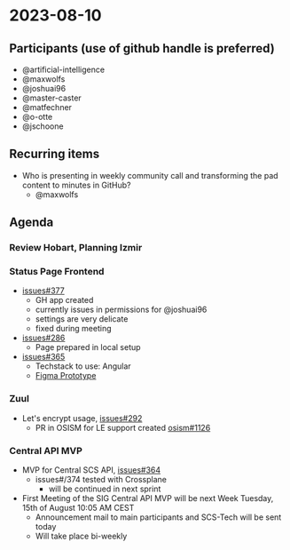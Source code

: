 # 2023-08-10

## Participants (use of github handle is preferred)

- @artificial-intelligence
- @maxwolfs
- @joshuai96
- @master-caster
- @matfechner
- @o-otte
- @jschoone

## Recurring items

- Who is presenting in weekly community call and transforming the pad content to minutes in GitHub?
  - @maxwolfs

## Agenda

### Review Hobart, Planning Izmir

### Status Page Frontend

- [issues#377](https://github.com/SovereignCloudStack/issues/issues/377)
  - GH app created
  - currently issues in permissions for @joshuai96
  - settings are very delicate
  - fixed during meeting
- [issues#286](https://github.com/SovereignCloudStack/issues/issues/286)
  - Page prepared in local setup
- [issues#365](https://github.com/SovereignCloudStack/issues/issues/365)
  - Techstack to use: Angular
  - [Figma Prototype](https://www.figma.com/file/jNUH6VT2VzXcJKz3wAhLO2/SCS-Website?type=design&node-id=1023-97&mode=design)

### Zuul

- Let's encrypt usage, [issues#292](https://github.com/SovereignCloudStack/issues/issues/292)
  - PR in OSISM for LE support created [osism#1126](https://github.com/osism/ansible-collection-services/pull/1126)

### Central API MVP

- MVP for Central SCS API, [issues#364](https://github.com/SovereignCloudStack/issues/issues/364)
  - issues#/374 tested with Crossplane
    - will be continued in next sprint
- First Meeting of the SIG Central API MVP will be next Week Tuesday, 15th of August 10:05 AM CEST
  - Announcement mail to main participants and SCS-Tech will be sent today
  - Will take place bi-weekly
